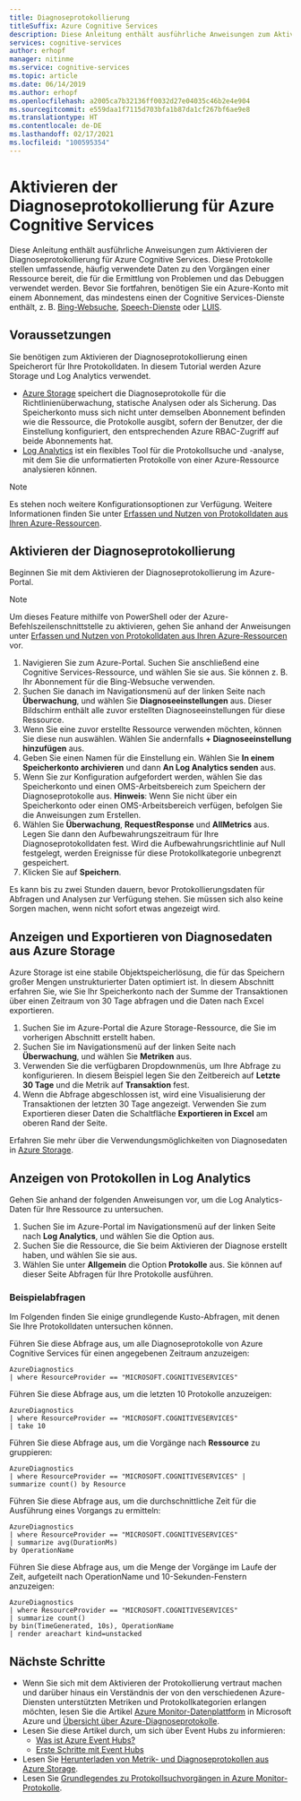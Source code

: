 ```yaml
---
title: Diagnoseprotokollierung
titleSuffix: Azure Cognitive Services
description: Diese Anleitung enthält ausführliche Anweisungen zum Aktivieren der Diagnoseprotokollierung für Azure Cognitive Services. Diese Protokolle stellen umfassende, häufig verwendete Daten zu den Vorgängen einer Ressource bereit, die für die Ermittlung von Problemen und das Debuggen verwendet werden.
services: cognitive-services
author: erhopf
manager: nitinme
ms.service: cognitive-services
ms.topic: article
ms.date: 06/14/2019
ms.author: erhopf
ms.openlocfilehash: a2005ca7b32136ff0032d27e04035c46b2e4e904
ms.sourcegitcommit: e559daa1f7115d703bfa1b87da1cf267bf6ae9e8
ms.translationtype: HT
ms.contentlocale: de-DE
ms.lasthandoff: 02/17/2021
ms.locfileid: "100595354"
---
```

# <a name="enable-diagnostic-logging-for-azure-cognitive-services"></a>Aktivieren der Diagnoseprotokollierung für Azure Cognitive Services

Diese Anleitung enthält ausführliche Anweisungen zum Aktivieren der Diagnoseprotokollierung für Azure Cognitive Services. Diese Protokolle stellen umfassende, häufig verwendete Daten zu den Vorgängen einer Ressource bereit, die für die Ermittlung von Problemen und das Debuggen verwendet werden. Bevor Sie fortfahren, benötigen Sie ein Azure-Konto mit einem Abonnement, das mindestens einen der Cognitive Services-Dienste enthält, z. B. [Bing-Websuche](./bing-web-search/overview.md), [Speech-Dienste](./speech-service/overview.md) oder [LUIS](./luis/what-is-luis.md).

## <a name="prerequisites"></a>Voraussetzungen

Sie benötigen zum Aktivieren der Diagnoseprotokollierung einen Speicherort für Ihre Protokolldaten. In diesem Tutorial werden Azure Storage und Log Analytics verwendet.

* [Azure Storage](../azure-monitor/essentials/resource-logs.md#send-to-azure-storage) speichert die Diagnoseprotokolle für die Richtlinienüberwachung, statische Analysen oder als Sicherung. Das Speicherkonto muss sich nicht unter demselben Abonnement befinden wie die Ressource, die Protokolle ausgibt, sofern der Benutzer, der die Einstellung konfiguriert, den entsprechenden Azure RBAC-Zugriff auf beide Abonnements hat.
* [Log Analytics](../azure-monitor/essentials/resource-logs.md#send-to-log-analytics-workspace) ist ein flexibles Tool für die Protokollsuche und -analyse, mit dem Sie die unformatierten Protokolle von einer Azure-Ressource analysieren können.

> [!NOTE]
> Es stehen noch weitere Konfigurationsoptionen zur Verfügung. Weitere Informationen finden Sie unter [Erfassen und Nutzen von Protokolldaten aus Ihren Azure-Ressourcen](../azure-monitor/essentials/platform-logs-overview.md).

## <a name="enable-diagnostic-log-collection"></a>Aktivieren der Diagnoseprotokollierung  

Beginnen Sie mit dem Aktivieren der Diagnoseprotokollierung im Azure-Portal.

> [!NOTE]
> Um dieses Feature mithilfe von PowerShell oder der Azure-Befehlszeilenschnittstelle zu aktivieren, gehen Sie anhand der Anweisungen unter [Erfassen und Nutzen von Protokolldaten aus Ihren Azure-Ressourcen](../azure-monitor/essentials/platform-logs-overview.md) vor.

1. Navigieren Sie zum Azure-Portal. Suchen Sie anschließend eine Cognitive Services-Ressource, und wählen Sie sie aus. Sie können z. B. Ihr Abonnement für die Bing-Websuche verwenden.   
2. Suchen Sie danach im Navigationsmenü auf der linken Seite nach **Überwachung**, und wählen Sie **Diagnoseeinstellungen** aus. Dieser Bildschirm enthält alle zuvor erstellten Diagnoseeinstellungen für diese Ressource.
3. Wenn Sie eine zuvor erstellte Ressource verwenden möchten, können Sie diese nun auswählen. Wählen Sie andernfalls **+ Diagnoseeinstellung hinzufügen** aus.
4. Geben Sie einen Namen für die Einstellung ein. Wählen Sie **In einem Speicherkonto archivieren** und dann **An Log Analytics senden** aus.
5. Wenn Sie zur Konfiguration aufgefordert werden, wählen Sie das Speicherkonto und einen OMS-Arbeitsbereich zum Speichern der Diagnoseprotokolle aus. **Hinweis**: Wenn Sie nicht über ein Speicherkonto oder einen OMS-Arbeitsbereich verfügen, befolgen Sie die Anweisungen zum Erstellen.
6. Wählen Sie **Überwachung**, **RequestResponse** und **AllMetrics** aus. Legen Sie dann den Aufbewahrungszeitraum für Ihre Diagnoseprotokolldaten fest. Wird die Aufbewahrungsrichtlinie auf Null festgelegt, werden Ereignisse für diese Protokollkategorie unbegrenzt gespeichert.
7. Klicken Sie auf **Speichern**.

Es kann bis zu zwei Stunden dauern, bevor Protokollierungsdaten für Abfragen und Analysen zur Verfügung stehen. Sie müssen sich also keine Sorgen machen, wenn nicht sofort etwas angezeigt wird.

## <a name="view-and-export-diagnostic-data-from-azure-storage"></a>Anzeigen und Exportieren von Diagnosedaten aus Azure Storage

Azure Storage ist eine stabile Objektspeicherlösung, die für das Speichern großer Mengen unstrukturierter Daten optimiert ist. In diesem Abschnitt erfahren Sie, wie Sie Ihr Speicherkonto nach der Summe der Transaktionen über einen Zeitraum von 30 Tage abfragen und die Daten nach Excel exportieren.

1. Suchen Sie im Azure-Portal die Azure Storage-Ressource, die Sie im vorherigen Abschnitt erstellt haben.
2. Suchen Sie im Navigationsmenü auf der linken Seite nach **Überwachung**, und wählen Sie **Metriken** aus.
3. Verwenden Sie die verfügbaren Dropdownmenüs, um Ihre Abfrage zu konfigurieren. In diesem Beispiel legen Sie den Zeitbereich auf **Letzte 30 Tage** und die Metrik auf **Transaktion** fest.
4. Wenn die Abfrage abgeschlossen ist, wird eine Visualisierung der Transaktionen der letzten 30 Tage angezeigt. Verwenden Sie zum Exportieren dieser Daten die Schaltfläche **Exportieren in Excel** am oberen Rand der Seite.

Erfahren Sie mehr über die Verwendungsmöglichkeiten von Diagnosedaten in [Azure Storage](../storage/blobs/storage-blobs-introduction.md).

## <a name="view-logs-in-log-analytics"></a>Anzeigen von Protokollen in Log Analytics

Gehen Sie anhand der folgenden Anweisungen vor, um die Log Analytics-Daten für Ihre Ressource zu untersuchen.

1. Suchen Sie im Azure-Portal im Navigationsmenü auf der linken Seite nach **Log Analytics**, und wählen Sie die Option aus.
2. Suchen Sie die Ressource, die Sie beim Aktivieren der Diagnose erstellt haben, und wählen Sie sie aus.
3. Wählen Sie unter **Allgemein** die Option **Protokolle** aus. Sie können auf dieser Seite Abfragen für Ihre Protokolle ausführen.

### <a name="sample-queries"></a>Beispielabfragen

Im Folgenden finden Sie einige grundlegende Kusto-Abfragen, mit denen Sie Ihre Protokolldaten untersuchen können.

Führen Sie diese Abfrage aus, um alle Diagnoseprotokolle von Azure Cognitive Services für einen angegebenen Zeitraum anzuzeigen:

```kusto
AzureDiagnostics
| where ResourceProvider == "MICROSOFT.COGNITIVESERVICES"
```

Führen Sie diese Abfrage aus, um die letzten 10 Protokolle anzuzeigen:

```kusto
AzureDiagnostics
| where ResourceProvider == "MICROSOFT.COGNITIVESERVICES"
| take 10
```

Führen Sie diese Abfrage aus, um die Vorgänge nach **Ressource** zu gruppieren:

```kusto
AzureDiagnostics
| where ResourceProvider == "MICROSOFT.COGNITIVESERVICES" |
summarize count() by Resource
```
Führen Sie diese Abfrage aus, um die durchschnittliche Zeit für die Ausführung eines Vorgangs zu ermitteln:

```kusto
AzureDiagnostics
| where ResourceProvider == "MICROSOFT.COGNITIVESERVICES"
| summarize avg(DurationMs)
by OperationName
```

Führen Sie diese Abfrage aus, um die Menge der Vorgänge im Laufe der Zeit, aufgeteilt nach OperationName und 10-Sekunden-Fenstern anzuzeigen:

```kusto
AzureDiagnostics
| where ResourceProvider == "MICROSOFT.COGNITIVESERVICES"
| summarize count()
by bin(TimeGenerated, 10s), OperationName
| render areachart kind=unstacked
```

## <a name="next-steps"></a>Nächste Schritte

* Wenn Sie sich mit dem Aktivieren der Protokollierung vertraut machen und darüber hinaus ein Verständnis der von den verschiedenen Azure-Diensten unterstützten Metriken und Protokollkategorien erlangen möchten, lesen Sie die Artikel [Azure Monitor-Datenplattform](../azure-monitor/data-platform.md) in Microsoft Azure und [Übersicht über Azure-Diagnoseprotokolle](../azure-monitor/essentials/platform-logs-overview.md).
* Lesen Sie diese Artikel durch, um sich über Event Hubs zu informieren:
  * [Was ist Azure Event Hubs?](../event-hubs/event-hubs-about.md)
  * [Erste Schritte mit Event Hubs](../event-hubs/event-hubs-dotnet-standard-getstarted-send.md)
* Lesen Sie [Herunterladen von Metrik- und Diagnoseprotokollen aus Azure Storage](../storage/blobs/storage-quickstart-blobs-dotnet.md#download-blobs).
* Lesen Sie [Grundlegendes zu Protokollsuchvorgängen in Azure Monitor-Protokolle](../azure-monitor/logs/log-query-overview.md).